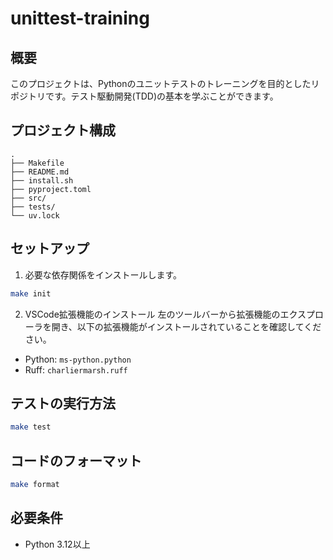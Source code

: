 # unittest-training

## 概要
このプロジェクトは、Pythonのユニットテストのトレーニングを目的としたリポジトリです。テスト駆動開発(TDD)の基本を学ぶことができます。

## プロジェクト構成
```
.
├── Makefile
├── README.md
├── install.sh
├── pyproject.toml
├── src/
├── tests/
└── uv.lock
```

## セットアップ
1. 必要な依存関係をインストールします。

```bash
make init
```

2. VSCode拡張機能のインストール
左のツールバーから拡張機能のエクスプローラを開き、以下の拡張機能がインストールされていることを確認してください。

- Python: `ms-python.python`
- Ruff: `charliermarsh.ruff`

## テストの実行方法

```bash
make test
```

## コードのフォーマット

```bash
make format
```

## 必要条件
- Python 3.12以上
